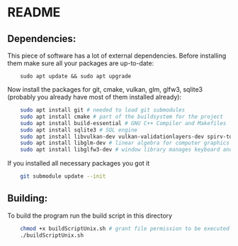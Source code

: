# README

## Dependencies:
This piece of software has a lot of external dependencies. Before installing them make sure all your packages are up-to-date:
```
    sudo apt update && sudo apt upgrade
```
Now install the packages for git, cmake, vulkan, glm, glfw3, sqlite3 (probably you already have most of them installed already): 
```bash
    sudo apt install git # needed to load git submodules
    sudo apt install cmake # part of the buildsystem for the project
    sudo apt install build-essential # GNU C++ Compiler and Makefiles
    sudo apt install sqlite3 # SQL engine
    sudo apt install libvulkan-dev vulkan-validationlayers-dev spirv-tools # vulkan - Graphics API
    sudo apt install libglm-dev # linear algebra for computer graphics library
    sudo apt install libglfw3-dev # window library manages keyboard and mouse input
```
If you installed all necessary packages you got it 
```bash
    git submodule update --init
```

## Building:
To build the program run the build script in this directory
```bash
    chmod +x buildScriptUnix.sh # grant file permission to be executed 
    ./buildScriptUnix.sh
```
